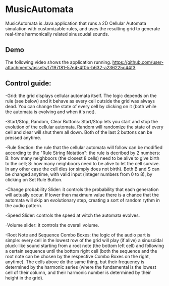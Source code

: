 # MusicAutomata
MusicAutomata is Java application that runs a 2D Cellular Automata simulation with customizable rules, and uses the resulting grid to generate real-time harmonically related sinusoudal sounds.

## Demo
The following video shows the application running.
https://github.com/user-attachments/assets/f7197f81-57e4-4f0b-b632-a236225c44f3


## Control guide:
-Grid: the grid displays cellular automata itself. The logic depends on the rule (see below) and it behave as every cell
outside the grid was always dead. You can change the state of every cell by clicking on it (both while the automata is
evolving and when it's not).
                        
-Start/Stop, Random, Clear Buttons: Start/Stop lets you start and stop the evolution of the cellular automata. Random will
randomize the state of every cell and clear will shut them all down. Both of the last 2 buttons can be pressed anytime.
                        
-Rule Section: the rule that the cellular automata will follow can be modified according to the "Rule String Notation": the
rule is decribed by 2 numbers:
  B: how many neighboors (the closest 8 cells) need to be alive to give birth to the cell;
  S: how many neighboors need to be alive to let the cell survive.
In any other case the cell dies (or simply does not birth). Both B and S can be changed anytime, with valid input (integer
numbers from 0 to 8), by clicking on Set Rule Button.
                        
-Change probability Slider: it controls the probability that each generation will actually occur. If lower then maximum value
there is a chance that the automata will skip an evolutionary step, creating a sort of random rythm in the audio pattern.
                        
-Speed Slider: controls the speed at witch the automata evolves.
                        
-Volume slider: it controls the overall volume.
                        
-Root Note and Sequence Combo Boxes: the logic of the audio part is simple: every cell in the lowest row of the grid will play
(if alive) a sinusoidal pluck-like sound starting from a root note (the bottom left cell) and following a certain sequence until
the bottom right cell (both the sequence and the root note can be chosen by the respective Combo Boxes on the right, anytime).
The cells above do the same thing, but their frequency is determined by the harmonic series (where the fundamental is
the lowest cell of their column, and their harmonic number is determined by their height in the grid).

